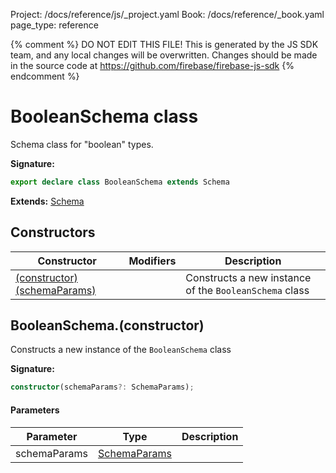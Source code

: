 Project: /docs/reference/js/_project.yaml
Book: /docs/reference/_book.yaml
page_type: reference

{% comment %}
DO NOT EDIT THIS FILE!
This is generated by the JS SDK team, and any local changes will be
overwritten. Changes should be made in the source code at
https://github.com/firebase/firebase-js-sdk
{% endcomment %}

# BooleanSchema class
Schema class for "boolean" types.

<b>Signature:</b>

```typescript
export declare class BooleanSchema extends Schema 
```
<b>Extends:</b> [Schema](./vertexai-preview.schema.md#schema_class)

## Constructors

|  Constructor | Modifiers | Description |
|  --- | --- | --- |
|  [(constructor)(schemaParams)](./vertexai-preview.booleanschema.md#booleanschemaconstructor) |  | Constructs a new instance of the <code>BooleanSchema</code> class |

## BooleanSchema.(constructor)

Constructs a new instance of the `BooleanSchema` class

<b>Signature:</b>

```typescript
constructor(schemaParams?: SchemaParams);
```

#### Parameters

|  Parameter | Type | Description |
|  --- | --- | --- |
|  schemaParams | [SchemaParams](./vertexai-preview.schemaparams.md#schemaparams_interface) |  |

